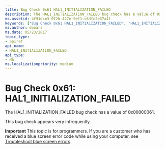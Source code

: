 ```yaml
---
title: Bug Check 0x61 HAL1_INITIALIZATION_FAILED
description: The HAL1_INITIALIZATION_FAILED bug check has a value of 0x00000061.This bug check appears very infrequently.
ms.assetid: bf91dce3-072b-427e-9ef1-c6dfc2e37a4f
keywords: ["Bug Check 0x61 HAL1_INITIALIZATION_FAILED", "HAL1_INITIALIZATION_FAILED"]
ms.author: domars
ms.date: 05/23/2017
topic_type:
- apiref
api_name:
- HAL1_INITIALIZATION_FAILED
api_type:
- NA
ms.localizationpriority: medium
---
```


# Bug Check 0x61: HAL1\_INITIALIZATION\_FAILED


The HAL1\_INITIALIZATION\_FAILED bug check has a value of 0x00000061.

This bug check appears very infrequently.

**Important** This topic is for programmers. If you are a customer who has received a blue screen error code while using your computer, see [Troubleshoot blue screen errors](http://windows.microsoft.com/windows-10/troubleshoot-blue-screen-errors).

 

 




